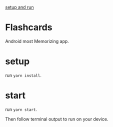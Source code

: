 [setup and run](https://vimeo.com/245619105)

# Flashcards
Android most Memorizing app.

# setup
run `yarn install`.

# start
run `yarn start`.

Then follow terminal output to run on your device.
